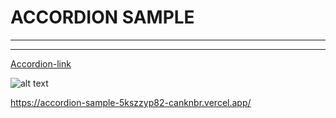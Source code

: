 # ACCORDION SAMPLE

---

---

[Accordion-link](https://accordion-sample-5kszzyp82-canknbr.vercel.app/)

![alt text](img/accordion.pngpng)

https://accordion-sample-5kszzyp82-canknbr.vercel.app/
